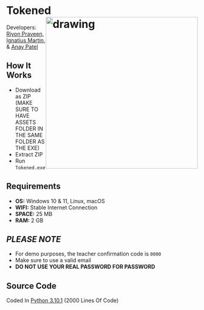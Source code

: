 # Tokened <img style="float: right;" src="https://i.ibb.co/pWnYFZv/tokened-main-optimized-1-removebg-preview.png" alt="drawing" width="400"/>
Developers: [Riyon Praveen](https://github.com/skyy-rad), [Ignatius Martin](https://github.com/iggym21), & [Anay Patel](https://github.com/Perefo)

## How It Works
* Download as ZIP (MAKE SURE TO HAVE ASSETS FOLDER IN THE SAME FOLDER AS THE EXE)
* Extract ZIP
* Run `Tokened.exe`

## Requirements
* **OS:** Windows 10 & 11, Linux, macOS
* **WIFI:** Stable Internet Connection
* **SPACE:** 25 MB
* **RAM:** 2 GB

## ***PLEASE NOTE***
* For demo purposes, the teacher confirmation code is `0000`
* Make sure to use a valid email
* **DO NOT USE YOUR REAL PASSWORD FOR PASSWORD**

## Source Code
Coded In [Python 3.10.1](https://github.com/skyy-rad/Tokened/tree/main/sources) (2000 Lines Of Code)
